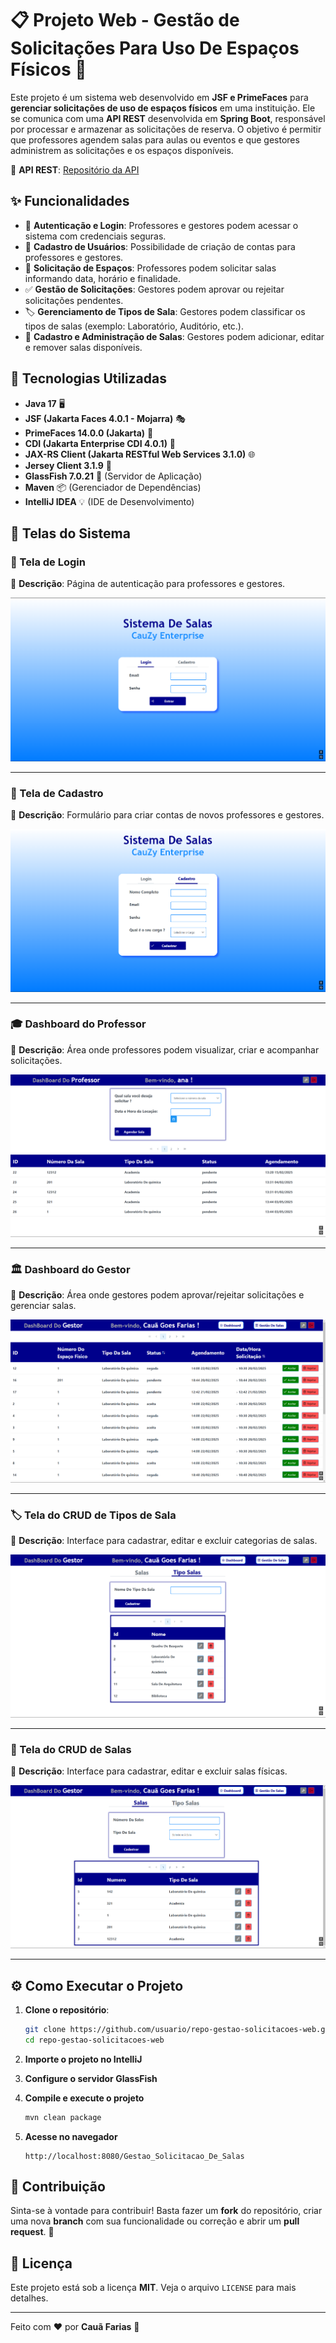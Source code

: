 # 📋 Projeto Web - Gestão de Solicitações Para Uso De Espaços Físicos 🏫

Este projeto é um sistema web desenvolvido em **JSF e PrimeFaces** para **gerenciar solicitações de uso de espaços físicos** em uma instituição. Ele se comunica com uma **API REST** desenvolvida em **Spring Boot**, responsável por processar e armazenar as solicitações de reserva. O objetivo é permitir que professores agendem salas para aulas ou eventos e que gestores administrem as solicitações e os espaços disponíveis.

🔗 **API REST**: [Repositório da API](https://github.com/CauZy-Goes/Gestao_Solicitacoes_Espacos_REST)

## ✨ Funcionalidades

- 📌 **Autenticação e Login**: Professores e gestores podem acessar o sistema com credenciais seguras.
- 📝 **Cadastro de Usuários**: Possibilidade de criação de contas para professores e gestores.
- 📅 **Solicitação de Espaços**: Professores podem solicitar salas informando data, horário e finalidade.
- ✅ **Gestão de Solicitações**: Gestores podem aprovar ou rejeitar solicitações pendentes.
- 🏷️ **Gerenciamento de Tipos de Sala**: Gestores podem classificar os tipos de salas (exemplo: Laboratório, Auditório, etc.).
- 🏢 **Cadastro e Administração de Salas**: Gestores podem adicionar, editar e remover salas disponíveis.

## 🚀 Tecnologias Utilizadas

- **Java 17** 🖥️
- **JSF (Jakarta Faces 4.0.1 - Mojarra)** 🎭
- **PrimeFaces 14.0.0 (Jakarta)** 🎨
- **CDI (Jakarta Enterprise CDI 4.0.1)** 🔄
- **JAX-RS Client (Jakarta RESTful Web Services 3.1.0)** 🌐
- **Jersey Client 3.1.9** 🔗
- **GlassFish 7.0.21** 🌊 (Servidor de Aplicação)
- **Maven** 📦 (Gerenciador de Dependências)
- **IntelliJ IDEA** 💡 (IDE de Desenvolvimento)

## 📸 Telas do Sistema

### 🔑 Tela de Login
📌 **Descrição**: Página de autenticação para professores e gestores.

![Imagem da Tela de Login](https://github.com/CauZy-Goes/Gestao_E_Solicitao_De_Salas/blob/main/Sistema_Salas_Imgs/Login.png)

---

### 📝 Tela de Cadastro
📌 **Descrição**: Formulário para criar contas de novos professores e gestores.

![Imagem da Tela de Cadastro](https://github.com/CauZy-Goes/Gestao_E_Solicitao_De_Salas/blob/main/Sistema_Salas_Imgs/cadastro.png)

---

### 🎓 Dashboard do Professor
📌 **Descrição**: Área onde professores podem visualizar, criar e acompanhar solicitações.

![Imagem do Dashboard do Professor](https://github.com/CauZy-Goes/Gestao_E_Solicitao_De_Salas/blob/main/Sistema_Salas_Imgs/dashboard_professor.png)

---

### 🏛️ Dashboard do Gestor
📌 **Descrição**: Área onde gestores podem aprovar/rejeitar solicitações e gerenciar salas.

![Imagem do Dashboard do Gestor](https://github.com/CauZy-Goes/Gestao_E_Solicitao_De_Salas/blob/main/Sistema_Salas_Imgs/dashboard-gestor.png)

---

### 🏷️ Tela do CRUD de Tipos de Sala
📌 **Descrição**: Interface para cadastrar, editar e excluir categorias de salas.

![Imagem do CRUD de Tipos de Sala](https://github.com/CauZy-Goes/Gestao_E_Solicitao_De_Salas/blob/main/Sistema_Salas_Imgs/crud_tipoSala.png)

---

### 🏢 Tela do CRUD de Salas
📌 **Descrição**: Interface para cadastrar, editar e excluir salas físicas.

![Imagem do CRUD de Salas](https://github.com/CauZy-Goes/Gestao_E_Solicitao_De_Salas/blob/main/Sistema_Salas_Imgs/crud_espacoFIsico.png)

---

## ⚙️ Como Executar o Projeto

1. **Clone o repositório**:
   ```bash
   git clone https://github.com/usuario/repo-gestao-solicitacoes-web.git
   cd repo-gestao-solicitacoes-web
   ```

2. **Importe o projeto no IntelliJ**

3. **Configure o servidor GlassFish**

4. **Compile e execute o projeto**
   ```bash
   mvn clean package
   ```

5. **Acesse no navegador**
   ```
   http://localhost:8080/Gestao_Solicitacao_De_Salas
   ```

## 🎯 Contribuição

Sinta-se à vontade para contribuir! Basta fazer um **fork** do repositório, criar uma nova **branch** com sua funcionalidade ou correção e abrir um **pull request**. 🚀

## 📝 Licença

Este projeto está sob a licença **MIT**. Veja o arquivo `LICENSE` para mais detalhes.

---

Feito com ❤️ por **Cauã Farias** 🚀


